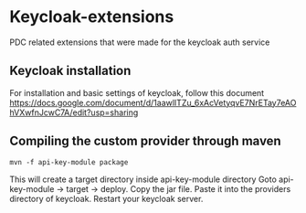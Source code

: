 # Keycloak-extensions
PDC related extensions that were made for the keycloak auth service

## Keycloak installation
For installation and basic settings of keycloak, follow this document 
https://docs.google.com/document/d/1aawlITZu_6xAcVetyqvE7NrETay7eAOhVXwfnJcwC7A/edit?usp=sharing

## Compiling the custom provider through maven

```mvn -f api-key-module package```

This will create a target directory inside api-key-module directory
Goto api-key-module -> target -> deploy.
Copy the jar file.
Paste it into the providers directory of keycloak.
Restart your keycloak server.